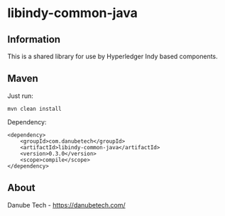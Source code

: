 # libindy-common-java

## Information

This is a shared library for use by Hyperledger Indy based components.

## Maven

Just run:

	mvn clean install

Dependency:

	<dependency>
		<groupId>com.danubetech</groupId>
		<artifactId>libindy-common-java</artifactId>
		<version>0.3.0</version>
		<scope>compile</scope>
	</dependency>

## About

Danube Tech - https://danubetech.com/
